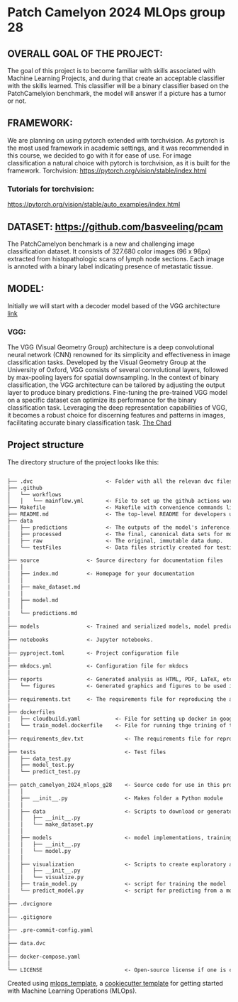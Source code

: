 # Patch Camelyon 2024 MLOps group 28

## OVERALL GOAL OF THE PROJECT:
The goal of this project is to become familiar with skills associated with Machine Learning Projects, and during that create an acceptable classifier with the skills learned. This classifier will be a binary classifier based on the PatchCamelyion benchmark, the model will answer if a picture has a tumor or not.

## FRAMEWORK:
We are planning on using pytorch extended with torchvision. As pytorch is the most used framework in academic settings, and it was recommended in this course, we decided to go with it for ease of use.  For image classification a natural choice with pytorch is torchvision, as it is built for the framework.
Torchvision: https://pytorch.org/vision/stable/index.html

### Tutorials for torchvision:
https://pytorch.org/vision/stable/auto_examples/index.html

## DATASET: https://github.com/basveeling/pcam

The PatchCamelyon benchmark is a new and challenging image classification dataset. It consists of 327.680 color images (96 x 96px) extracted from histopathologic scans of     lymph node sections. Each image is annoted with a binary label indicating presence of metastatic tissue.

## MODEL:

Initially we will start with a decoder model based of the VGG architecture [link](https://pytorch.org/vision/stable/models/vgg.html)

### VGG:

The VGG (Visual Geometry Group) architecture is a deep convolutional neural network (CNN) renowned for its simplicity and effectiveness in image classification tasks. Developed by the Visual Geometry Group at the University of Oxford, VGG consists of several convolutional layers, followed by max-pooling layers for spatial downsampling. In the context of binary classification, the VGG architecture can be tailored by adjusting the output layer to produce binary predictions. Fine-tuning the pre-trained VGG model on a specific dataset can optimize its performance for the binary classification task. Leveraging the deep representation capabilities of VGG, it becomes a robust choice for discerning features and patterns in images, facilitating accurate binary classification task. [The Chad](https://chat.openai.com/share/ac106aed-2abc-4bb8-b7f5-e2a321d12054)



## Project structure

The directory structure of the project looks like this:

```txt

├── .dvc                       <- Folder with all the relevan dvc files.
├── .github
│   └── workflows
│   │   └── mainflow.yml       <- File to set up the github actions workflow.
├── Makefile                   <- Makefile with convenience commands like `make data` or `make train`
├── README.md                  <- The top-level README for developers using this project.
├── data
│   ├── predictions            <- The outputs of the model's inference.
│   ├── processed              <- The final, canonical data sets for modeling.
│   ├── raw                    <- The original, immutable data dump.
│   └── testFiles              <- Data files strictly created for testing.
│
├── source               <- Source directory for documentation files
│   │
│   ├── index.md         <- Homepage for your documentation
│   │
|   ├── make_dataset.md
│   │
|   ├── model.md
│   │
|   └── predictions.md
│
├── models               <- Trained and serialized models, model predictions, or model summaries
│
├── notebooks            <- Jupyter notebooks.
│
├── pyproject.toml       <- Project configuration file
|
├── mkdocs.yml           <- Configuration file for mkdocs
│
├── reports              <- Generated analysis as HTML, PDF, LaTeX, etc.
│   └── figures          <- Generated graphics and figures to be used in reporting
│
├── requirements.txt     <- The requirements file for reproducing the analysis environment
|
├── dockerfiles
|   ├── cloudbuild.yaml           <- File for setting up docker in google cloud.
|   └── train_model.dockerfile    <- File for running thge trining of the model on a docker container.
|
├── requirements_dev.txt             <- The requirements file for reproducing the analysis environment
│
├── tests                            <- Test files
│   ├── data_test.py
│   ├── model_test.py
│   └── predict_test.py
│
├── patch_camelyon_2024_mlops_g28    <- Source code for use in this project.
│   │
│   ├── __init__.py                  <- Makes folder a Python module
│   │
│   ├── data                         <- Scripts to download or generate data
│   │   ├── __init__.py
│   │   └── make_dataset.py
│   │
│   ├── models                       <- model implementations, training script and prediction script
│   │   ├── __init__.py
│   │   └── model.py
│   │
│   ├── visualization                <- Scripts to create exploratory and results oriented visualizations
│   │   ├── __init__.py
│   │   └── visualize.py
│   ├── train_model.py               <- script for training the model
│   └── predict_model.py             <- script for predicting from a model
│
├── .dvcignore
│
├── .gitignore
│
├── .pre-commit-config.yaml
│
├── data.dvc
│
├── docker-compose.yaml
│
└── LICENSE                          <- Open-source license if one is chosen
```

Created using [mlops_template](https://github.com/SkafteNicki/mlops_template),
a [cookiecutter template](https://github.com/cookiecutter/cookiecutter) for getting
started with Machine Learning Operations (MLOps).
